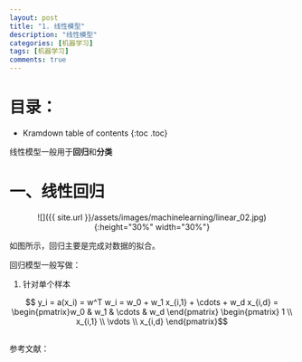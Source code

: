 ```yaml
---
layout: post
title: "1. 线性模型"
description: "线性模型"
categories: [机器学习]
tags: [机器学习]
comments: true
---
```

# 目录：

* Kramdown table of contents
{:toc .toc}

线性模型一般用于**回归**和**分类**

# 一、线性回归

<div align=center>
![]({{ site.url }}/assets/images/machinelearning/linear_02.jpg){:height="30%" width="30%"}
</div>

如图所示，回归主要是完成对数据的拟合。

回归模型一般写做：

1. 针对单个样本

$$ y_i = a(x_i) = w^T w_i = w_0 + w_1 x_{i,1} + \cdots + w_d x_{i,d}  
= \begin{pmatrix}w_0 & w_1 & \cdots & w_d \end{pmatrix} \begin{pmatrix} 1 \\ x_{i,1} \\ \vdots \\ x_{i,d} \end{pmatrix}$$


## 



参考文献：

